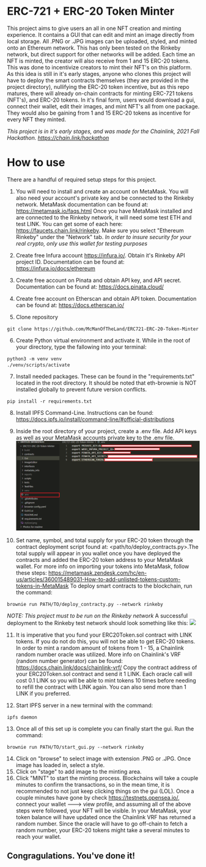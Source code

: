 # ERC-721 + ERC-20 Token Minter
This project aims to give users an all in one NFT creation and minting experience. It contains a GUI that can edit and mint an image directly from local storage. All .PNG or .JPG images can be uploaded, styled, and minted onto an Ethereum network. This has only been tested on the Rinkeby network, but direct support for other networks will be added. Each time an NFT is minted, the creator will also receive from 1 and 15 ERC-20 tokens. This was done to incentivize creators to mint their NFT's on this platform. As this idea is still in it's early stages, anyone who clones this project will have to deploy the smart contracts themselves (they are provided in the project directory), nullifying the ERC-20 token incentive, but as this repo matures, there will already on-chain contracts for minting ERC-721 tokens (NFT's), and ERC-20 tokens. In it's final form, users would download a gui, connect their wallet, edit their images, and mint NFT's all from one package. They would also be gaining from 1 and 15 ERC-20 tokens as incentive for every NFT they minted. 

*This project is in it's early stages, and was made for the Chainlink, 2021 Fall Hackathon.
https://chain.link/hackathon*


# How to use
There are a handful of required setup steps for this project.
1) You will need to install and create an account on MetaMask. You will also need your account's private key and be connected to the Rinkeby network. MetaMask documentation can be found at: https://metamask.io/faqs.html
Once you have MetaMask installed and are connected to the Rinkeby network, it will need some test ETH and test LINK. You can get some of each here: https://faucets.chain.link/rinkeby.
Make sure you select "Ethereum Rinkeby" under the "Network" tab.
*In order to insure security for your real crypto, only use this wallet for testing purposes*

2) Create free Infura account https://infura.io/. Obtain it's Rinkeby API project ID. Documentation can be found at:
https://infura.io/docs/ethereum

3)  Create free account on Pinata and obtain API key, and API secret. Documentation can be found at: https://docs.pinata.cloud/

4) Create free account on Etherscan and obtain API token. Documentation can be found at: https://docs.etherscan.io/

5)  Clone repository
~~~
git clone https://github.com/McManOfTheLand/ERC721-ERC-20-Token-Minter
~~~
 6)  Create Python virtual environment and activate it. While in the root of your directory, type the fallowing into your terminal:
~~~
python3 -m venv venv
./venv/scripts/activate
~~~
7)  Install needed packages. These can be found in the "requirements.txt" located in the root directory. It should be noted that eth-brownie is NOT installed globally to prevent future version conflicts.
~~~
pip install -r requirements.txt
~~~
8) Install IPFS Command-Line. Instructions can be found: https://docs.ipfs.io/install/command-line/#official-distributions

9) Inside the root directory of your project, create a .env file. Add API keys as well as your MetaMask accounts private key to the .env file. 
![](ReadmePhotos/env_setup.PNG)
 
10) Set name, symbol, and total supply for your ERC-20 token through the contract deployment script found at: <path/to/deploy_contracts.py>.The total supply will appear in you wallet once you have deployed the contracts and added the ERC-20 token address to your MetaMask wallet. For more info on importing your tokens into MetaMask, follow these steps: https://metamask.zendesk.com/hc/en-us/articles/360015489031-How-to-add-unlisted-tokens-custom-tokens-in-MetaMask
To deploy smart contracts to the blockchain, run the command:
~~~
brownie run PATH/TO/deploy_contracty.py --network rinkeby
~~~
*NOTE: This project must to be run on the Rinkeby network*
A successful deployment to the Rinkeby test network should look something like this:
![](ReadmePhotos/contracs_deployed.PNG)

11) It is imperative that you fund your ERC20Token.sol contract with LINK tokens. If you do not do this, you will not be able to get ERC-20 tokens. In order to mint a random amount of tokens from 1 - 15, a Chainlink random number oracle was utilized. More info on Chainlink's VRF (random number generator) can be found: https://docs.chain.link/docs/chainlink-vrf/
Copy the contract address of your ERC20Token.sol contract and send it 1 LINK. Each oracle call will cost 0.1 LINK so you will be able to mint tokens 10 times before needing to refill the contract with LINK again. You can also send more than 1 LINK if you preferred.

12) Start IPFS server in a new terminal with the command: 
~~~
ipfs daemon
~~~

13) Once all of this set up is complete you can finally start the gui. Run the command:
~~~
brownie run PATH/TO/start_gui.py --network rinkeby
~~~

14) Click on "browse" to select image with extension .PNG or .JPG. Once image has loaded in, select a style.
15) Click on "stage" to add image to the minting area.
16) Click "MINT" to start the minting process. Blockchains will take a couple minutes to confirm the transactions, so in the mean time, it is recommended to not just keep clicking things on the gui (LOL). Once a couple minutes have gone by check https://testnets.opensea.io/, connect your wallet ---> view profile, and assuming all of the above steps were followed, your NFT will be visible. In your MetaMask, your token balance will have updated once the Chainlink VRF has returned a random number. Since the oracle will have to go off-chain to fetch a random number, your ERC-20 tokens might take a several minutes to reach your wallet.

## Congragulations. You've done it!




